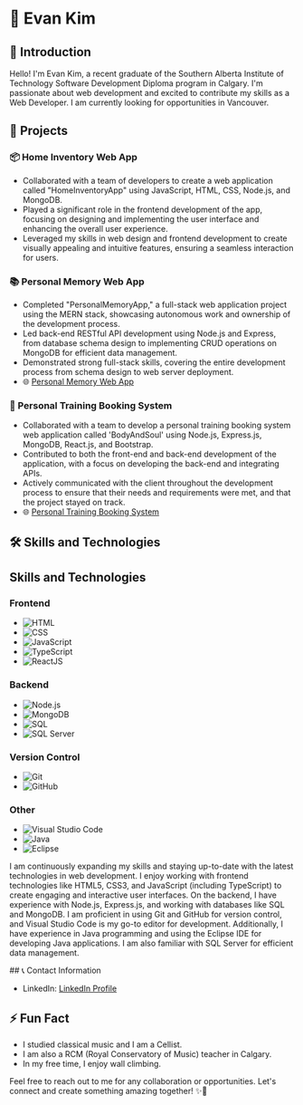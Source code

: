 # 👋 Evan Kim

## 🌟 Introduction

Hello! I'm Evan Kim, a recent graduate of the Southern Alberta Institute of Technology Software Development Diploma program in Calgary. I'm passionate about web development and excited to contribute my skills as a Web Developer. I am currently looking for opportunities in Vancouver. 

## 🚀 Projects

### 📦 Home Inventory Web App

- Collaborated with a team of developers to create a web application called "HomeInventoryApp" using JavaScript, HTML, CSS, Node.js, and MongoDB.
- Played a significant role in the frontend development of the app, focusing on designing and implementing the user interface and enhancing the overall user experience.
- Leveraged my skills in web design and frontend development to create visually appealing and intuitive features, ensuring a seamless interaction for users.

### 📚 Personal Memory Web App

- Completed "PersonalMemoryApp," a full-stack web application project using the MERN stack, showcasing autonomous work and ownership of the development process.
- Led back-end RESTful API development using Node.js and Express, from database schema design to implementing CRUD operations on MongoDB for efficient data management.
- Demonstrated strong full-stack skills, covering the entire development process from schema design to web server deployment.
- 🌐 [Personal Memory Web App](https://mern-third-frontend.web.app/)

### 💪 Personal Training Booking System

- Collaborated with a team to develop a personal training booking system web application called 'BodyAndSoul' using Node.js, Express.js, MongoDB, React.js, and Bootstrap.
- Contributed to both the front-end and back-end development of the application, with a focus on developing the back-end and integrating APIs.
- Actively communicated with the client throughout the development process to ensure that their needs and requirements were met, and that the project stayed on track.
- 🌐 [Personal Training Booking System](https://bodyandsoul.herokuapp.com/)

## 🛠️ Skills and Technologies

<div class="section">
  <h2>Skills and Technologies</h2>
  <h3>Frontend</h3>
  <ul>
    <li><img src="https://img.shields.io/badge/-HTML-orange" alt="HTML"></li>
    <li><img src="https://img.shields.io/badge/-CSS-blue" alt="CSS"></li>
    <li><img src="https://img.shields.io/badge/-JavaScript-yellow" alt="JavaScript"></li>
    <li><img src="https://img.shields.io/badge/-TypeScript-3178C6" alt="TypeScript"></li>
    <li><img src="https://img.shields.io/badge/-ReactJS-61DAFB" alt="ReactJS"></li>
  </ul>

  <h3>Backend</h3>
  <ul>
    <li><img src="https://img.shields.io/badge/-Node.js-339933" alt="Node.js"></li>
    <li><img src="https://img.shields.io/badge/-MongoDB-47A248" alt="MongoDB"></li>
    <li><img src="https://img.shields.io/badge/-SQL-4479A1" alt="SQL"></li>
    <li><img src="https://img.shields.io/badge/-SQL%20Server-CC2927" alt="SQL Server"></li>
  </ul>

  <h3>Version Control</h3>
  <ul>
    <li><img src="https://img.shields.io/badge/-Git-F05032" alt="Git"></li>
    <li><img src="https://img.shields.io/badge/-GitHub-181717" alt="GitHub"></li>
  </ul>

  <h3>Other</h3>
  <ul>
    <li><img src="https://img.shields.io/badge/-Visual%20Studio%20Code-007ACC" alt="Visual Studio Code"></li>
    <li><img src="https://img.shields.io/badge/-Java-007396" alt="Java"></li>
    <li><img src="https://img.shields.io/badge/-Eclipse-2C2255" alt="Eclipse"></li>
  </ul>

  <p>I am continuously expanding my skills and staying up-to-date with the latest technologies in web development. I enjoy working with frontend technologies like HTML5, CSS3, and JavaScript (including TypeScript) to create engaging and interactive user interfaces. On the backend, I have experience with Node.js, Express.js, and working with databases like SQL and MongoDB. I am proficient in using Git and GitHub for version control, and Visual Studio Code is my go-to editor for development. Additionally, I have experience in Java programming and using the Eclipse IDE for developing Java applications. I am also familiar with SQL Server for efficient data management.</p>
</div>
## 📞 Contact Information

- LinkedIn: [LinkedIn Profile](https://www.linkedin.com/in/evan977512/)

## ⚡ Fun Fact

- I studied classical music and I am a Cellist.
- I am also a RCM (Royal Conservatory of Music) teacher in Calgary.
- In my free time, I enjoy wall climbing.

Feel free to reach out to me for any collaboration or opportunities. Let's connect and create something amazing together! ✨🚀
